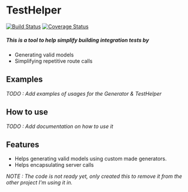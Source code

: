 # TestHelper

[![Build Status](https://travis-ci.org/jpgdev/testhelper.svg?branch=master)](https://travis-ci.org/jpgdev/testhelper)
[![Coverage Status](https://coveralls.io/repos/github/jpgdev/testhelper/badge.svg?branch=master)](https://coveralls.io/github/jpgdev/testhelper?branch=master)

##### This is a tool to help simplify building integration tests by
* Generating valid models
* Simplifying repetitive route calls

## Examples

_TODO : Add examples of usages for the Generator & TestHelper_

## How to use

_TODO : Add documentation on how to use it_

## Features
- Helps generating valid models using custom made generators.
- Helps encapsulating server calls

_NOTE : The code is not ready yet, only created this to remove it from the other project I'm using it in._
